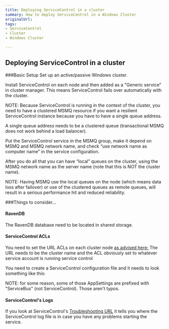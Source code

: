 ```yaml
---
title: Deploying ServiceControl in a cluster
summary: How to deploy ServiceControl in a Windows Cluster
originalUrl: 
tags:
- ServiceControl
- Cluster
- Windows Cluster

---
```

## Deploying ServiceControl in a cluster

###Basic Setup
Set up an active/passive Windows cluster. 

Install ServiceControl on each node and then added as a "Generic service" in cluster manager. 
This means ServiceControl fails over automatically with the cluster. 

NOTE: Because ServiceControl is running in the context of the cluster, you need to have a clustered MSMQ resource if you want a resilient ServiceControl instance because you have to have a single queue address. 

A single queue address needs to be a clustered queue (transactional MSMQ does not work behind a load balancer).

Put the ServiceControl service in the MSMQ group, make it depend on MSMQ and MSMQ network name, and check “use network name as computer name” in the service configuration. 

After you do all that you can have “local” queues on the cluster, using the MSMQ network name as the server name (note that this is NOT the cluster name).

NOTE: Having MSMQ use the local queues on the node (which means data loss after failover) or use of the clustered queues as remote queues, will result in a serious performance hit and reduced reliability.

###Things to consider...
#### RavenDB
The RavenDB database need to be located in shared storage.

#### ServiceControl ACLs
You need to set the URL ACLs on each cluster node [as advised here:](/servicecontrol/troubleshooting.md)
The URL needs to be the cluster name and the ACL obviously set to whatever
service account is running service control

You need to create a ServiceControl configuration file and it needs to look
something like this:

<!-- import SCClusterAppSettings -->

NOTE: for some reason, some of those AppSettings are prefixed with
"ServiceBus" (not ServiceControl). Those aren't typos.

#### ServiceControl's Logs
If you look at ServiceControl's [Troubleshooting URL](/servicecontrol/troubleshooting.md) it tells you
where the ServiceControl log file is in case you have any problems starting
the service.
